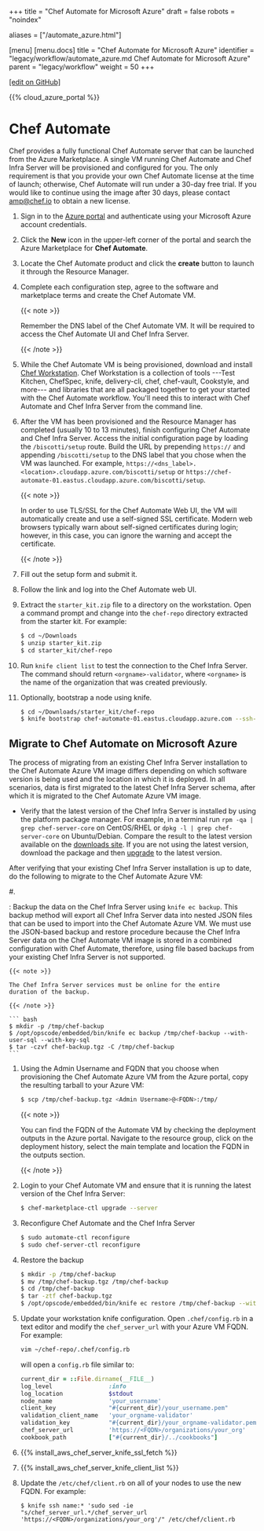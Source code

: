 +++
title = "Chef Automate for Microsoft Azure"
draft = false
robots = "noindex"


aliases = ["/automate_azure.html"]

[menu]
  [menu.docs]
    title = "Chef Automate for Microsoft Azure"
    identifier = "legacy/workflow/automate_azure.md Chef Automate for Microsoft Azure"
    parent = "legacy/workflow"
    weight = 50
+++    

[\[edit on GitHub\]](https://github.com/chef/chef-web-docs/blob/master/content/automate_azure.md)



{{% cloud_azure_portal %}}

Chef Automate
=============

Chef provides a fully functional Chef Automate server that can be
launched from the Azure Marketplace. A single VM running Chef Automate
and Chef Infra Server will be provisioned and configured for you. The
only requirement is that you provide your own Chef Automate license at
the time of launch; otherwise, Chef Automate will run under a 30-day
free trial. If you would like to continue using the image after 30 days,
please contact <amp@chef.io> to obtain a new license.

1.  Sign in to the [Azure portal](https://portal.azure.com/) and
    authenticate using your Microsoft Azure account credentials.

2.  Click the **New** icon in the upper-left corner of the portal and
    search the Azure Marketplace for **Chef Automate**.

3.  Locate the Chef Automate product and click the **create** button to
    launch it through the Resource Manager.

4.  Complete each configuration step, agree to the software and
    marketplace terms and create the Chef Automate VM.

    {{< note >}}

    Remember the DNS label of the Chef Automate VM. It will be required
    to access the Chef Automate UI and Chef Infra Server.

    {{< /note >}}

5.  While the Chef Automate VM is being provisioned, download and
    install [Chef Workstation](/install_workstation/). Chef
    Workstation is a collection of tools ---Test Kitchen, ChefSpec,
    knife, delivery-cli, chef, chef-vault, Cookstyle, and more--- and
    libraries that are all packaged together to get your started with
    the Chef Automate workflow. You'll need this to interact with Chef
    Automate and Chef Infra Server from the command line.

6.  After the VM has been provisioned and the Resource Manager has
    completed (usually 10 to 13 minutes), finish configuring Chef
    Automate and Chef Infra Server. Access the initial configuration
    page by loading the `/biscotti/setup` route. Build the URL by
    prepending `https://` and appending `/biscotti/setup` to the DNS
    label that you chose when the VM was launched. For example,
    `https://<dns_label>.<location>.cloudapp.azure.com/biscotti/setup`
    or
    `https://chef-automate-01.eastus.cloudapp.azure.com/biscotti/setup`.

    {{< note >}}

    In order to use TLS/SSL for the Chef Automate Web UI, the VM will
    automatically create and use a self-signed SSL certificate. Modern
    web browsers typically warn about self-signed certificates during
    login; however, in this case, you can ignore the warning and accept
    the certificate.

    {{< /note >}}

7.  Fill out the setup form and submit it.

8.  Follow the link and log into the Chef Automate web UI.

9.  Extract the `starter_kit.zip` file to a directory on the
    workstation. Open a command prompt and change into the `chef-repo`
    directory extracted from the starter kit. For example:

    ``` bash
    $ cd ~/Downloads
    $ unzip starter_kit.zip
    $ cd starter_kit/chef-repo
    ```

10. Run `knife client list` to test the connection to the Chef Infra
    Server. The command should return `<orgname>-validator`, where
    `<orgname>` is the name of the organization that was created
    previously.

11. Optionally, bootstrap a node using knife.

    ``` bash
    $ cd ~/Downloads/starter_kit/chef-repo
    $ knife bootstrap chef-automate-01.eastus.cloudapp.azure.com --ssh-user azure --sudo
    ```

Migrate to Chef Automate on Microsoft Azure
-------------------------------------------

The process of migrating from an existing Chef Infra Server installation
to the Chef Automate Azure VM image differs depending on which software
version is being used and the location in which it is deployed. In all
scenarios, data is first migrated to the latest Chef Infra Server
schema, after which it is migrated to the Chef Automate Azure VM image.

-   Verify that the latest version of the Chef Infra Server is installed
    by using the platform package manager. For example, in a terminal
    run `rpm -qa | grep chef-server-core` on CentOS/RHEL or
    `dpkg -l | grep chef-server-core` on Ubuntu/Debian. Compare the
    result to the latest version available on the [downloads
    site](https://downloads.chef.io/). If you are not using the latest
    version, download the package and then
    [upgrade](/upgrade_server.html#from-chef-server-12) to the latest
    version.

After verifying that your existing Chef Infra Server installation is up
to date, do the following to migrate to the Chef Automate Azure VM:

\#.

:   Backup the data on the Chef Infra Server using `knife ec backup`.
    This backup method will export all Chef Infra Server data into
    nested JSON files that can be used to import into the Chef Automate
    Azure VM. We must use the JSON-based backup and restore procedure
    because the Chef Infra Server data on the Chef Automate VM image is
    stored in a combined configuration with Chef Automate, therefore,
    using file based backups from your existing Chef Infra Server is not
    supported.

    {{< note >}}

    The Chef Infra Server services must be online for the entire
    duration of the backup.

    {{< /note >}}

    ``` bash
    $ mkdir -p /tmp/chef-backup
    $ /opt/opscode/embedded/bin/knife ec backup /tmp/chef-backup --with-user-sql --with-key-sql
    $ tar -czvf chef-backup.tgz -C /tmp/chef-backup
    ```

1.  Using the Admin Username and FQDN that you choose when provisioning
    the Chef Automate Azure VM from the Azure portal, copy the resulting
    tarball to your Azure VM:

    ``` bash
    $ scp /tmp/chef-backup.tgz <Admin Username>@<FQDN>:/tmp/
    ```

    {{< note >}}

    You can find the FQDN of the Automate VM by checking the deployment
    outputs in the Azure portal. Navigate to the resource group, click
    on the deployment history, select the main template and location the
    FQDN in the outputs section.

    {{< /note >}}

2.  Login to your Chef Automate VM and ensure that it is running the
    latest version of the Chef Infra Server:

    ``` bash
    $ chef-marketplace-ctl upgrade --server
    ```

3.  Reconfigure Chef Automate and the Chef Infra Server

    ``` bash
    $ sudo automate-ctl reconfigure
    $ sudo chef-server-ctl reconfigure
    ```

4.  Restore the backup

    ``` bash
    $ mkdir -p /tmp/chef-backup
    $ mv /tmp/chef-backup.tgz /tmp/chef-backup
    $ cd /tmp/chef-backup
    $ tar -ztf chef-backup.tgz
    $ /opt/opscode/embedded/bin/knife ec restore /tmp/chef-backup --with-user-sql --with-key-sql
    ```

5.  Update your workstation knife configuration. Open `.chef/config.rb`
    in a text editor and modify the `chef_server_url` with your Azure VM
    FQDN. For example:

    ``` bash
    vim ~/chef-repo/.chef/config.rb
    ```

    will open a `config.rb` file similar to:

    ``` ruby
    current_dir = ::File.dirname(__FILE__)
    log_level                :info
    log_location             $stdout
    node_name                'your_username'
    client_key               "#{current_dir}/your_username.pem"
    validation_client_name   'your_orgname-validator'
    validation_key           "#{current_dir}/your_orgname-validator.pem"
    chef_server_url          'https://<FQDN>/organizations/your_org'
    cookbook_path            ["#{current_dir}/../cookbooks"]
    ```

6.  {{% install_aws_chef_server_knife_ssl_fetch %}}

7.  {{% install_aws_chef_server_knife_client_list %}}

8.  Update the `/etc/chef/client.rb` on all of your nodes to use the new
    FQDN. For example:

    ``` none
    $ knife ssh name:* 'sudo sed -ie "s/chef_server_url.*/chef_server_url 'https://<FQDN>/organizations/your_org'/" /etc/chef/client.rb
    ```
